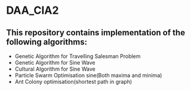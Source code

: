 # DAA_CIA2

## This repository contains implementation of the following algorithms: ##

* Genetic Algorithm for Travelling Salesman Problem
* Genetic Algorithm for Sine Wave
* Cultural Algorithm for Sine Wave
* Particle Swarm Optimisation sine(Both maxima and minima)
* Ant Colony optimisation(shortest path in graph)

